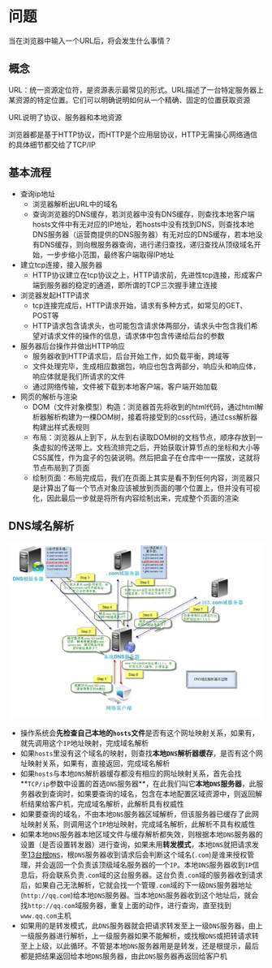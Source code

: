 # 问题

当在浏览器中输入一个URL后，将会发生什么事情？

## 概念

URL：统一资源定位符，是资源表示最常见的形式。URL描述了一台特定服务器上某资源的特定位置。它们可以明确说明如何从一个精确、固定的位置获取资源

URL说明了协议、服务器和本地资源

浏览器都是基于HTTP协议，而HTTP是个应用层协议，HTTP无需操心网络通信的具体细节都交给了TCP/IP

## 基本流程

+ 查询ip地址
  * 浏览器解析出URL中的域名
  * 查询浏览器的DNS缓存，若浏览器中没有DNS缓存，则查找本地客户端hosts文件中有无对应的IP地址，若hosts中没有找到DNS，则查找本地DNS服务器（运营商提供的DNS服务器）有无对应的DNS缓存，若本地没有DNS缓存，则向根服务器查询，进行递归查找，递归查找从顶级域名开始，一步步缩小范围，最终客户端取得IP地址
+ 建立tcp连接，接入服务器
  * HTTP协议建立在tcp协议之上，HTTP请求前，先进性tcp连接，形成客户端到服务器的稳定的通道，即所谓的TCP三次握手建立连接
+ 浏览器发起HTTP请求
  * tcp连接完成后，HTTP请求开始，请求有多种方式，如常见的GET、POST等
  * HTTP请求包含请求头，也可能包含请求体两部分，请求头中包含我们希望对请求文件的操作的信息，请求体中包含传递给后台的参数
+ 服务器后台操作并做出HTTP响应
  * 服务器收到HTTP请求后，后台开始工作，如负载平衡，跨域等
  * 文件处理完毕，生成相应数据包，响应也包含两部分，响应头和响应体，响应体就是我们所请求的文件
  * 通过网络传输，文件被下载到本地客户端，客户端开始加载
+ 网页的解析与渲染
  * DOM（文件对象模型）构造：浏览器首先将收到的html代码，通过html解析器解析构建为一棵DOM树，接着将接受到的css代码，通过css解析器构建出样式表规则
  * 布局：浏览器从上到下，从左到右读取DOM树的文档节点，顺序存放到一条虚拟的传送带上。文档流排完之后，开始获取计算节点的坐标和大小等CSS属性，作为盒子的包装说明。然后把盒子在仓库中一一摆放，这就将节点布局到了页面
  * 绘制页面：布局完成后，我们在页面上其实是看不到任何内容，浏览器只是计算出了每一个节点对象应该被放到页面的哪个位置上，但并没有可视化，因此最后一步就是将所有内容绘制出来，完成整个页面的渲染

## DNS域名解析

![1583680289386](.\image\1583680289386.png)

+ 操作系统会**先检查自己本地的`hosts`文件**是否有这个网址映射关系，如果有，就先调用这个`IP`地址映射，完成域名解析 
+ 如果`hosts`里没有这个域名的映射，则查找**本地`DNS`解析器缓存**，是否有这个网址映射关系，如果有，直接返回，完成域名解析 
+ 如果`hosts`与本地`DNS`解析器缓存都没有相应的网址映射关系，首先会找**`TCP/ip`参数中设置的首选`DNS`服务器**，在此我们叫它**本地`DNS`服务器**，此服务器收到查询时，如果要查询的域名，包含在本地配置区域资源中，则返回解析结果给客户机，完成域名解析，此解析具有权威性
+ 如果要查询的域名，不由本地`DNS`服务器区域解析，但该服务器已缓存了此网址映射关系，则调用这个`IP`地址映射，完成域名解析，此解析不具有权威性 
+ 如果本地`DNS`服务器本地区域文件与缓存解析都失效，则根据本地`DNS`服务器的设置（是否设置转发器）进行查询，如果未用**转发模式**，本地`DNS`就把请求发至[13台根`DNS`](https://baike.baidu.com/item/%E6%A0%B9%E5%9F%9F%E5%90%8D%E6%9C%8D%E5%8A%A1%E5%99%A8/5907519?fr=aladdin)，根`DNS`服务器收到请求后会判断这个域名(`.com`)是谁来授权管理，并会返回一个负责该顶级域名服务器的一个`IP`。本地`DNS`服务器收到`IP`信息后，将会联系负责`.com`域的这台服务器。这台负责`.com`域的服务器收到请求后，如果自己无法解析，它就会找一个管理`.com`域的下一级`DNS`服务器地址(`http://qq.com`)给本地`DNS`服务器。当本地`DNS`服务器收到这个地址后，就会找`http://qq.com`域服务器，重复上面的动作，进行查询，直至找到`www.qq.com`主机
+ 如果用的是转发模式，此`DNS`服务器就会把请求转发至上一级`DNS`服务器，由上一级服务器进行解析，上一级服务器如果不能解析，或找根`DNS`或把转请求转至上上级，以此循环。不管是本地`DNS`服务器用是是转发，还是根提示，最后都是把结果返回给本地`DNS`服务器，由此`DNS`服务器再返回给客户机